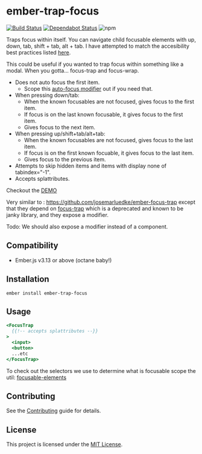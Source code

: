 # ember-trap-focus

[![Build Status](https://travis-ci.org/Duder-onomy/ember-trap-focus.svg?branch=master)](https://travis-ci.org/Duder-onomy/ember-trap-focus)
[![Dependabot Status](https://api.dependabot.com/badges/status?host=github&repo=Duder-onomy/ember-trap-focus)](https://dependabot.com)
![npm](https://img.shields.io/npm/v/ember-trap-focus)

Traps focus within itself. You can navigate child focusable elements with up, down, tab, shift + tab, alt + tab. I have attempted to match the accesibility best practices listed [here](https://www.w3.org/TR/wai-aria-practices/examples/menu-button/menu-button-links.html).

This could be useful if you wanted to trap focus within something like a modal. When you gotta... focus-trap and focus-wrap.

* Does not auto focus the first item.
  * Scope this [auto-focus modifier](https://github.com/qonto/ember-autofocus-modifier) out if you need that.
* When pressing down/tab:
  * When the known focusables are not focused, gives focus to the first item.
  * If focus is on the last known focusable, it gives focus to the first item.
  * Gives focus to the next item.
* When pressing up/shift+tab/alt+tab:
  * When the known focusables are not focused, gives focus to the last item.
  * If focus is on the first known focuable, it gives focus to the last item.
  * Gives focus to the previous item.
* Attempts to skip hidden items and items with display none of tabindex="-1".
* Accepts splattributes.

Checkout the [DEMO](https://duder-onomy.github.io/ember-trap-focus/)

Very similar to : https://github.com/josemarluedke/ember-focus-trap except that they depend on [focus-trap](https://github.com/davidtheclark/focus-trap) which is a deprecated and known to be janky library, and they expose a modifier.

Todo: We should also expose a modifier instead of a component.

Compatibility
------------------------------------------------------------------------------

* Ember.js v3.13 or above (octane baby!)

Installation
------------------------------------------------------------------------------

```
ember install ember-trap-focus
```

Usage
------------------------------------------------------------------------------

```handlebars
<FocusTrap
  {{!-- accepts splattributes --}}
>
  <input>
  <button>
  ...etc
</FocusTrap>
```

To check out the selectors we use to determine what is focusable scope the util: [focusable-elements](addon/utils/focusable-elements.js)

Contributing
------------------------------------------------------------------------------

See the [Contributing](CONTRIBUTING.md) guide for details.


License
------------------------------------------------------------------------------

This project is licensed under the [MIT License](LICENSE.md).
